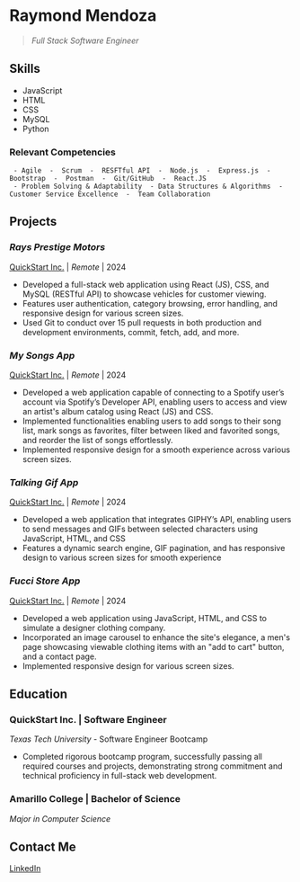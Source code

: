 # Raymond Mendoza

>_Full Stack Software Engineer_

## Skills

* JavaScript
* HTML
* CSS
* MySQL
* Python

### Relevant Competencies
     - Agile  -  Scrum  -  RESFTful API  -  Node.js  -  Express.js  -  Bootstrap  -  Postman  -  Git/GitHub  -  React.JS
     - Problem Solving & Adaptability  - Data Structures & Algorithms  -  Customer Service Excellence  -  Team Collaboration
## Projects

### _Rays Prestige Motors_  

<ins>QuickStart Inc.</ins>    |    _Remote_    |    2024
- Developed a full-stack web application using React (JS), CSS, and MySQL (RESTful API) to showcase vehicles for customer viewing.
- Features user authentication, category browsing, error handling, and responsive design for various screen sizes.
- Used Git to conduct over 15 pull requests in both production and development environments, commit, fetch, add, and more.

### _My Songs App_

<ins>QuickStart Inc.</ins>    |    _Remote_    |    2024
- Developed a web application capable of connecting to a Spotify user’s account via Spotify’s Developer API, enabling users to access and
     view an artist's album catalog using React (JS) and CSS.
- Implemented functionalities enabling users to add songs to their song list, mark songs as favorites, filter between liked and favorited
     songs, and reorder the list of songs effortlessly.
- Implemented responsive design for a smooth experience across various screen sizes.

### _Talking Gif App_

<ins>QuickStart Inc.</ins>    |    _Remote_    |    2024
- Developed a web application that integrates GIPHY’s API, enabling users to send messages and GIFs between selected characters using
     JavaScript, HTML, and CSS
- Features a dynamic search engine, GIF pagination, and has responsive design to various screen sizes for smooth experience

### _Fucci Store App_

<ins>QuickStart Inc.</ins>    |    _Remote_    |    2024
- Developed a web application using JavaScript, HTML, and CSS to simulate a designer clothing company.
- Incorporated an image carousel to enhance the site's elegance, a men's page showcasing viewable clothing items with an "add to cart" 
     button, and a contact page.
- Implemented responsive design for various screen sizes.

## Education

### QuickStart Inc. | Software Engineer

_Texas Tech University_ - Software Engineer Bootcamp
- Completed rigorous bootcamp program, successfully passing all required courses and projects, demonstrating strong commitment and technical proficiency in full-stack web development.

### Amarillo College | Bachelor of Science
_Major in Computer Science_

## Contact Me
[LinkedIn](https://www.linkedin.com/in/raymond-mendoza-tech/)
